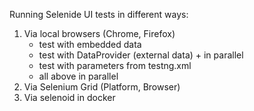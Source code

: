 Running Selenide UI tests in different ways:
1) Via local browsers (Chrome, Firefox)
	- test with embedded data
	- test with DataProvider (external data) + in parallel
	- test with parameters from testng.xml
	- all above in parallel
2) Via Selenium Grid (Platform, Browser)
3) Via selenoid in docker
